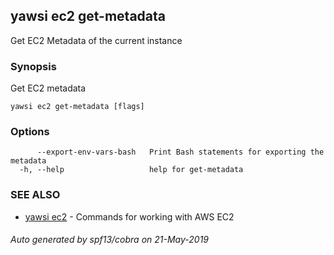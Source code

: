 ## yawsi ec2 get-metadata

Get EC2 Metadata of the current instance

### Synopsis


Get EC2 metadata

```
yawsi ec2 get-metadata [flags]
```

### Options

```
      --export-env-vars-bash   Print Bash statements for exporting the metadata
  -h, --help                   help for get-metadata
```

### SEE ALSO
* [yawsi ec2](yawsi_ec2.md)	 - Commands for working with AWS EC2

###### Auto generated by spf13/cobra on 21-May-2019
